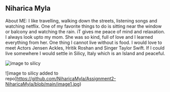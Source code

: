 ## Niharica Myla

About ME:
 	I like travelling, walking down the streets, listening songs and watching netflix. One of my favorite things to do is  sitting near the window or balcony and watching the rain. iT gives me peace of mind and relaxation. I always look upto my mom. She was so kind, full of love and I learned everything from her. One thing I cannot live without is food. I would love to meet Actors Jensen Ackles, Hritik Roshan and Singer Taylor Swift. If I could live somewhere I would settle in Silicy, Italy which is an Island and peaceful.

![image to silicy](https://www.worldatlas.com/r/w1300-q80/upload/a1/74/06/cefalu-town-sicily-italy-andrew-mayovskyy.jpg)


![image to silicy added to repo]https://github.com/NiharicaMyla/Assignment2-NiharicaMyla/blob/main/image1.jpg)
